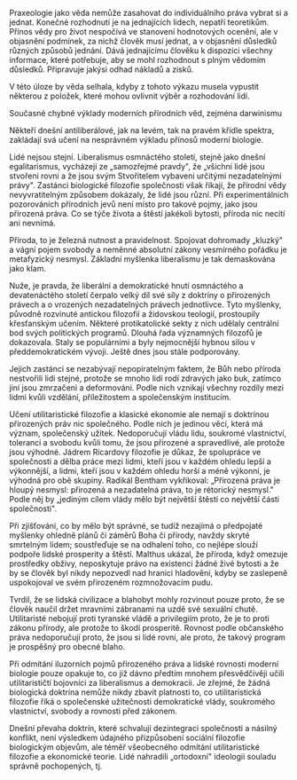 Praxeologie jako věda nemůže zasahovat do individuálního práva vybrat si a jednat. Konečné rozhodnutí je na jednajících lidech, nepatří teoretikům. Přínos vědy pro život nespočívá ve stanovení hodnotových ocenění, ale v objasnění podmínek, za nichž člověk musí jednat, a v objasnění důsledků různých způsobů jednání. Dává jednajícímu člověku k dispozici všechny informace, které potřebuje, aby se mohl rozhodnout s plným vědomím důsledků. Připravuje jakýsi odhad nákladů a zisků.

V této úloze by věda selhala, kdyby z tohoto výkazu musela vypustit některou z položek, které mohou ovlivnit výběr a rozhodování lidí.

Současné chybné výklady moderních přírodních věd, zejména darwinismu

Někteří dnešní antiliberálové, jak na levém, tak na pravém křídle spektra, zakládají svá učení na nesprávném výkladu přínosů moderní biologie.

Lidé nejsou stejní. Liberalismus osmnáctého století, stejně jako dnešní egalitarismus, vycházejí ze „samozřejmé pravdy", že „všichni lidé jsou stvořeni rovni a že jsou svým Stvořitelem vybaveni určitými nezadatelnými právy". Zastánci biologické filozofie společnosti však říkají, že přírodní vědy nevyvratitelným způsobem dokázaly, že lidé jsou různí. Při experimentálních pozorováních přírodních jevů není místo pro takové pojmy, jako jsou přirozená práva. Co se týče života a štěstí jakékoli bytosti, příroda nic necítí ani nevnímá.

Příroda, to je železná nutnost a pravidelnost. Spojovat dohromady „kluzký" a vágní pojem svobody a neměnné absolutní zákony vesmírného pořádku je metafyzický nesmysl. Základní myšlenka liberalismu je tak demaskována jako klam.

Nuže, je pravda, že liberální a demokratické hnutí osmnáctého a devatenáctého století čerpalo velký díl své síly z doktríny o přirozených právech a o vrozených nezadatelných právech jednotlivce. Tyto myšlenky, původně rozvinuté antickou filozofií a židovskou teologií, prostoupily křesťanským učením. Některé protikatolické sekty z nich udělaly centrální bod svých politických programů. Dlouhá řada významných filozofů je dokazovala. Staly se populárními a byly nejmocnější hybnou silou v předdemokratickém vývoji. Ještě dnes jsou stále podporovány.

Jejich zastánci se nezabývají nepopiratelným faktem, že Bůh nebo příroda nestvořili lidi stejné, protože se mnoho lidí rodí zdravých jako buk, zatímco jiní jsou zmrzačeni a deformováni. Podle nich vznikají všechny rozdíly mezi lidmi kvůli vzdělání, příležitostem a společenským institucím.

Učení utilitaristické filozofie a klasické ekonomie ale nemají s doktrínou přirozených práv nic společného. Podle nich je jedinou věcí, která má význam, společenský užitek. Nedoporučují vládu lidu, soukromé vlastnictví, toleranci a svobodu kvůli tomu, že jsou přirozené a spravedlivé, ale protože jsou výhodné. Jádrem Ricardovy filozofie je důkaz, že spolupráce ve společnosti a dělba práce mezi lidmi, kteří jsou v každém ohledu lepší a výkonnější, a lidmi, kteří jsou v každém ohledu horší a méně výkonní, je výhodná pro obě skupiny. Radikál Bentham vykřikoval: „Přirozená práva je hloupý nesmysl: přirozená a nezadatelná práva, to je rétorický nesmysl." Podle něj by „jediným cílem vlády mělo být největší štěstí co největší části společnosti".

Při zjišťování, co by mělo být správné, se tudíž nezajímá o předpojaté myšlenky ohledně plánů či záměrů Boha či přírody, navždy skryté smrtelným lidem; soustřeďuje se na odhalení toho, co nejlépe slouží podpoře lidské prosperity a štěstí. Malthus ukázal, že příroda, když omezuje prostředky obživy, neposkytuje právo na existenci žádné živé bytosti a že by se člověk byl nikdy nepozvedl nad hranici hladovění, kdyby se zaslepeně uspokojoval ve svém přirozeném rozmnožovacím pudu.

Tvrdil, že se lidská civilizace a blahobyt mohly rozvinout pouze proto, že se člověk naučil držet mravními zábranami na uzdě své sexuální chutě. Utilitaristé nebojují proti tyranské vládě a privilegiím proto, že je to proti zákonu přírody, ale protože to škodí prosperitě. Rovnost podle občanského práva nedoporučují proto, že jsou si lidé rovni, ale proto, že takový program je prospěšný pro obecné blaho.

Při odmítání iluzorních pojmů přirozeného práva a lidské rovnosti moderní biologie pouze opakuje to, co již dávno předtím mnohem přesvědčivěji učili utilitarističtí bojovníci za liberalismus a demokracii. Je zřejmé, že žádná biologická doktrína nemůže nikdy zbavit platnosti to, co utilitaristická filozofie říká o společenské užitečnosti demokratické vlády, soukromého vlastnictví, svobody a rovnosti před zákonem.

Dnešní převaha doktrín, které schvalují dezintegraci společnosti a násilný konflikt, není výsledkem údajného přizpůsobení sociální filozofie biologickým objevům, ale téměř všeobecného odmítání utilitaristické filozofie a ekonomické teorie. Lidé nahradili „ortodoxní" ideologii souladu správně pochopených, tj.